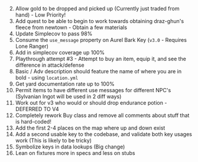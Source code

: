 2) Allow gold to be dropped and picked up (Currently just traded from hand) - Low Priority!
3) Add quest to be able to begin to work towards obtaining draz-ghun's fleece from newtown - Obtain a few materials
4) Update Simplecov to pass 98%
5) Consume the `use_message` property on Aurel Bark Key (`v3.0` - Requires Lone Ranger)
6) Add in simplecov coverage up 100%
7) Playthrough attempt #3 - Attempt to buy an item, equip it, and see the difference in attack/defense
10) Basic / Adv description should feature the name of where you are in bold - using `location.yml`
11) Get yard documentation rate up to 100%
12) Permit items to have different use messages for different NPC's (Sylvanian Ingot will be used in 2 diff ways)
13) Work out for v3 who would or should drop endurance potion - DEFERRED TO V4
14) Completely rework Buy class and remove all comments about stuff that is hard-coded!
15) Add the first 2-4 places on the map where up and down exist
16) Add a second usable key to the codebase, and validate both key usages work (This is likely to be tricky)
17) Symbolize keys in data lookups (Big change)
18) Lean on fixtures more in specs and less on stubs
